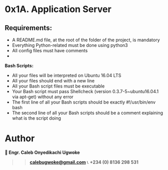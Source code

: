 # 0x1A. Application Server

## Requirements:
- A README.md file, at the root of the folder of the project, is mandatory
- Everything Python-related must be done using python3
- All config files must have comments
- 
**Bash Scripts:**
- All your files will be interpreted on Ubuntu 16.04 LTS
- All your files should end with a new line
- All your Bash script files must be executable
- Your Bash script must pass Shellcheck (version 0.3.7-5~ubuntu16.04.1 via apt-get) without any error
- The first line of all your Bash scripts should be exactly #!/usr/bin/env bash
- The second line of all your Bash scripts should be a comment explaining what is the script doing

# Author 
**👤 Engr. Caleb Onyedikachi Ugwoke**
>> **calebugwoke@gmail.com**
📞 **+234 (0) 8136 298 531**
